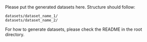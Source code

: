 Please put the generated datasets here. Structure should follow:
```
datasets/dataset_name_1/
datasets/dataset_name_2/
```
For how to generate datasets, please check the README in the root directory.